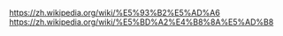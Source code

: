 
https://zh.wikipedia.org/wiki/%E5%93%B2%E5%AD%A6  
https://zh.wikipedia.org/wiki/%E5%BD%A2%E4%B8%8A%E5%AD%B8  
